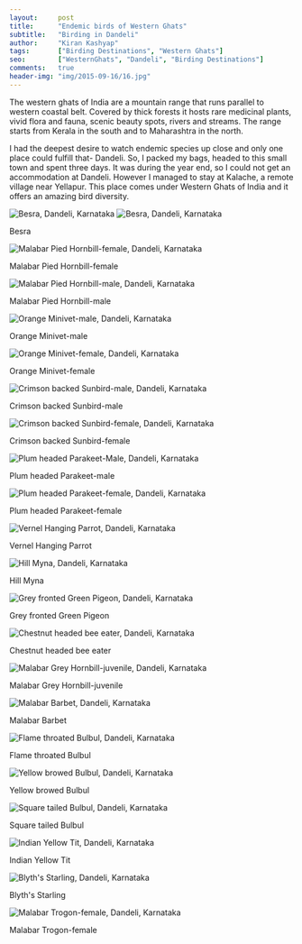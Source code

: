 ```yaml
---
layout:     post
title:      "Endemic birds of Western Ghats"
subtitle:   "Birding in Dandeli"
author:     "Kiran Kashyap"
tags:       ["Birding Destinations", "Western Ghats"]
seo:		["WesternGhats", "Dandeli", "Birding Destinations"]
comments:   true
header-img: "img/2015-09-16/16.jpg"
---
```


<p>The western ghats of India are a mountain range that runs parallel to western coastal belt. Covered by thick forests it hosts rare medicinal plants, vivid flora and fauna, scenic beauty spots, rivers and streams. The range starts from Kerala in the south and to Maharashtra in the north.</p>

<p>I had the deepest desire to watch endemic species up close and only one place could fulfill that- Dandeli. So, I packed my bags, headed to this small town and spent three days. It was during the year end, so I could not get an accommodation at Dandeli. However I managed to stay at Kalache, a remote village near Yellapur. This place comes under Western Ghats of India and it offers an amazing bird diversity.</p>


<img src="{{ site.baseurl }}/img/2015-09-16/1.JPG" alt="Besra, Dandeli, Karnataka">
<img src="{{ site.baseurl }}/img/2015-09-16/2.JPG" alt="Besra, Dandeli, Karnataka">
<p>Besra</p>
<img src="{{ site.baseurl }}/img/2015-09-16/3.JPG" alt="Malabar Pied Hornbill-female, Dandeli, Karnataka">
<p>Malabar Pied Hornbill-female</p>
<img src="{{ site.baseurl }}/img/2015-09-16/4.JPG" alt="Malabar Pied Hornbill-male, Dandeli, Karnataka">
<p>Malabar Pied Hornbill-male</p>
<img src="{{ site.baseurl }}/img/2015-09-16/5.jpg" alt="Orange Minivet-male, Dandeli, Karnataka">
<p>Orange Minivet-male</p>
<img src="{{ site.baseurl }}/img/2015-09-16/6.JPG" alt="Orange Minivet-female, Dandeli, Karnataka">
<p>Orange Minivet-female</p>
<img src="{{ site.baseurl }}/img/2015-09-16/7.jpg" alt="Crimson backed Sunbird-male, Dandeli, Karnataka">
<p>Crimson backed Sunbird-male</p>
<img src="{{ site.baseurl }}/img/2015-09-16/8.jpg" alt="Crimson backed Sunbird-female, Dandeli, Karnataka">
<p>Crimson backed Sunbird-female</p>
<img src="{{ site.baseurl }}/img/2015-09-16/9.jpg" alt="Plum headed Parakeet-Male, Dandeli, Karnataka">
<p>Plum headed Parakeet-male</p>
<img src="{{ site.baseurl }}/img/2015-09-16/10.jpg" alt="Plum headed Parakeet-female, Dandeli, Karnataka">
<p>Plum headed Parakeet-female</p>
<img src="{{ site.baseurl }}/img/2015-09-16/11.jpg" alt="Vernel Hanging Parrot, Dandeli, Karnataka">
<p>Vernel Hanging Parrot</p>
<img src="{{ site.baseurl }}/img/2015-09-16/12.JPG" alt="Hill Myna, Dandeli, Karnataka">
<p>Hill Myna</p>
<img src="{{ site.baseurl }}/img/2015-09-16/13.JPG" alt="Grey fronted Green Pigeon, Dandeli, Karnataka">
<p>Grey fronted Green Pigeon</p>
<img src="{{ site.baseurl }}/img/2015-09-16/14.jpg" alt="Chestnut headed bee eater, Dandeli, Karnataka">
<p>Chestnut headed bee eater</p>
<img src="{{ site.baseurl }}/img/2015-09-16/15.jpg" alt="Malabar Grey Hornbill-juvenile, Dandeli, Karnataka">
<p>Malabar Grey Hornbill-juvenile</p>
<img src="{{ site.baseurl }}/img/2015-09-16/16.jpg" alt="Malabar Barbet, Dandeli, Karnataka">
<p>Malabar Barbet</p>
<img src="{{ site.baseurl }}/img/2015-09-16/17.jpg" alt="Flame throated Bulbul, Dandeli, Karnataka">
<p>Flame throated Bulbul</p>
<img src="{{ site.baseurl }}/img/2015-09-16/18.jpg" alt="Yellow browed Bulbul, Dandeli, Karnataka">
<p>Yellow browed Bulbul</p>
<img src="{{ site.baseurl }}/img/2015-09-16/19.jpg" alt="Square tailed Bulbul, Dandeli, Karnataka">
<p>Square tailed Bulbul</p>
<img src="{{ site.baseurl }}/img/2015-09-16/20.jpg" alt="Indian Yellow Tit, Dandeli, Karnataka">
<p>Indian Yellow Tit</p>
<img src="{{ site.baseurl }}/img/2015-09-16/21.jpg" alt="Blyth's Starling, Dandeli, Karnataka">
<p>Blyth's Starling</p>
<img src="{{ site.baseurl }}/img/2015-09-16/22.jpg" alt="Malabar Trogon-female, Dandeli, Karnataka">
<p>Malabar Trogon-female</p>
